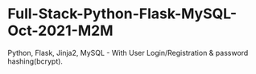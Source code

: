 # Full-Stack-Python-Flask-MySQL-Oct-2021-M2M
Python, Flask, Jinja2, MySQL - With User Login/Registration &amp; password hashing(bcrypt).
